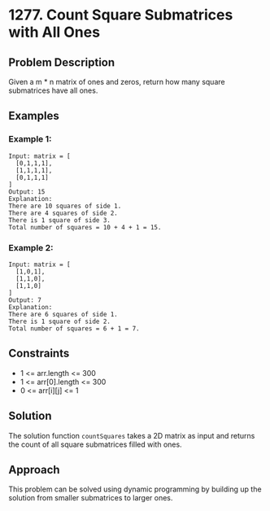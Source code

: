 # 1277. Count Square Submatrices with All Ones

## Problem Description

Given a m * n matrix of ones and zeros, return how many square submatrices have all ones.

## Examples

### Example 1:
```
Input: matrix = [
  [0,1,1,1],
  [1,1,1,1],
  [0,1,1,1]
]
Output: 15
Explanation: 
There are 10 squares of side 1.
There are 4 squares of side 2.
There is 1 square of side 3.
Total number of squares = 10 + 4 + 1 = 15.
```

### Example 2:
```
Input: matrix = [
  [1,0,1],
  [1,1,0],
  [1,1,0]
]
Output: 7
Explanation: 
There are 6 squares of side 1.  
There is 1 square of side 2. 
Total number of squares = 6 + 1 = 7.
```

## Constraints

- 1 <= arr.length <= 300
- 1 <= arr[0].length <= 300
- 0 <= arr[i][j] <= 1

## Solution

The solution function `countSquares` takes a 2D matrix as input and returns the count of all square submatrices filled with ones.

## Approach

This problem can be solved using dynamic programming by building up the solution from smaller submatrices to larger ones.
